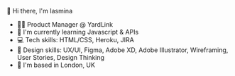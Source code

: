👋 Hi there, I'm Iasmina

<!--
**pearvblueberry/pearvblueberry** is a ✨ _special_ ✨ repository because its `README.md` (this file) appears on your GitHub profile.

Here are some ideas to get you started:

- 🔭 I’m currently working on ...
- 🌱 I’m currently learning ...
- 👯 I’m looking to collaborate on ...
- 🤔 I’m looking for help with ...
- 💬 Ask me about ...
- 📫 How to reach me: ...
- 😄 Pronouns: ...
- ⚡ Fun fact: ...
--> 
- 👩‍💻 Product Manager @ YardLink
- 🌱 I'm currently learning Javascript & APIs
- 💻 Tech skills: HTML/CSS, Heroku, JIRA
- 🎨 Design skills: UX/UI, Figma, Adobe XD, Adobe Illustrator, Wireframing, User Stories, Design Thinking
- 🏢 I'm based in London, UK

